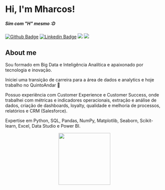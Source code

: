 # Hi, I'm Mharcos! 
##### Sim com "H" mesmo :D

[![Github Badge](https://img.shields.io/badge/-Github-000?style=flat-square&logo=Github&logoColor=white&link=https://github.com/fagnerpsantos)](https://github.com/mharcoshungria)
[![Linkedin Badge](https://img.shields.io/badge/-LinkedIn-blue?style=flat-square&logo=Linkedin&logoColor=white&link=https://www.linkedin.com/in/mharcoshungria/)](https://www.linkedin.com/in/mharcoshungria/)
<a href="mailto:hungria.mharcos@gmail.com?subject=Olá%20?" alt="Gmail">
<img src="https://img.shields.io/badge/-Gmail-FF0000?style=flat-square&labelColor=FF0000&logo=gmail&logoColor=white&link=LINK-DO-SEU-EMAIL" /></a>
<a href="https://api.whatsapp.com/send?phone=5511978372869&text=Ol%C3%A1" alt="WhatsApp">
<img src="https://img.shields.io/badge/-WhatsApp-25d366?style=flat-square&labelColor=25d366&logo=whatsapp&logoColor=white&link=API-DO-SEU-WHATSAPP"/></a>
  
## About me

Sou formado em Big Data e Inteligência Analítica e apaixonado por tecnologia e inovação. 

Iniciei uma transição de carreira para a área de dados e analytics e hoje trabalho no QuintoAndar 💙

Possuo experiência com Customer Experience e Customer Success, onde trabalhei com métricas e indicadores operacionais, extração e análise de dados, criação de dashboards, loyalty, qualidade e melhoria de processos, relatórios e CRM (Salesforce).

Expertise em Python, SQL, Pandas, NumPy, Matplotlib, Seaborn, Scikit-learn, Excel, Data Studio e Power BI.
  
<p align="center">
  <a href="https://github.com/anuraghazra/github-readme-stats">
    <img
      align="center"
      height="165"
      src="https://github-readme-stats.vercel.app/api?username=mharcoshungria&count_private=true&show_icons=true&custom_title=Github%20Status&hide=issues&theme=radical"
    />
  </a>
</p>
